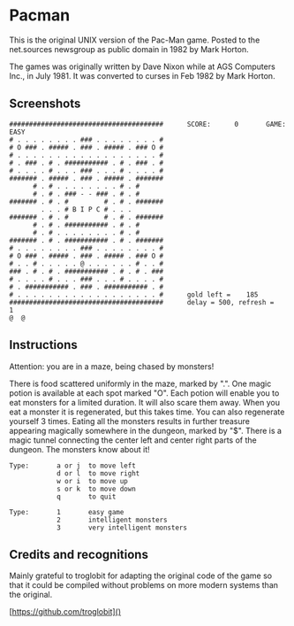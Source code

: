 Pacman
======

This is the original UNIX version of the Pac-Man game.  Posted to the
net.sources newsgroup as public domain in 1982 by Mark Horton.

The games was originally written by Dave Nixon while at AGS Computers
Inc., in July 1981.  It was converted to curses in Feb 1982 by Mark
Horton.

Screenshots
-----------

```
#######################################      SCORE:      0       GAME: EASY
# . . . . . . . . ### . . . . . . . . #
# O ### . ##### . ### . ##### . ### O #
# . . . . . . . . . . . . . . . . . . #
# . ### . # . ########### . # . ### . #
# . . . . # . . . ### . . . # . . . . #
####### . ##### . ### . ##### . #######
      # . # . . . . . . . . # . #
      # . # . ### - - ### . # . #
####### . # . #         # . # . #######
        . . . # B I P C # . . .
####### . # . #         # . # . #######
      # . # . ########### . # . #
      # . # . . . . . . . . # . #
####### . # . ########### . # . #######
# . . . . . . . . ### . . . . . . . . #
# O ### . ##### . ### . ##### . ### O #
# . . # . . . . . @ . . . . . . # . . #
### . # . # . ########### . # . # . ###
# . . . . # . . . ### . . . # . . . . #
# . ########### . ### . ########### . #
# . . . . . . . . . . . . . . . . . . #      gold left =    185
#######################################      delay = 500, refresh =   1
@  @

```

Instructions
------------

Attention: you are in a maze, being chased by monsters!

There is food scattered uniformly in the maze, marked by ".".
One magic potion is available at each spot marked "O". Each potion will
enable you to eat monsters for a limited duration. It will also
scare them away. When you eat a monster it is regenerated, but this takes
time. You can also regenerate yourself 3 times. Eating all the monsters
results in further treasure appearing magically somewhere in the dungeon,
marked by "$". There is a magic tunnel connecting the center left and
center right parts of the dungeon. The monsters know about it!

    Type:       a or j  to move left
                d or l  to move right
                w or i  to move up
                s or k  to move down
                q       to quit

    Type:       1       easy game
                2       intelligent monsters
                3       very intelligent monsters

Credits and recognitions
------------------------

Mainly grateful to troglobit for adapting the original code of the game so that it could be compiled without problems on more modern systems than the original.

[https://github.com/troglobit]()

